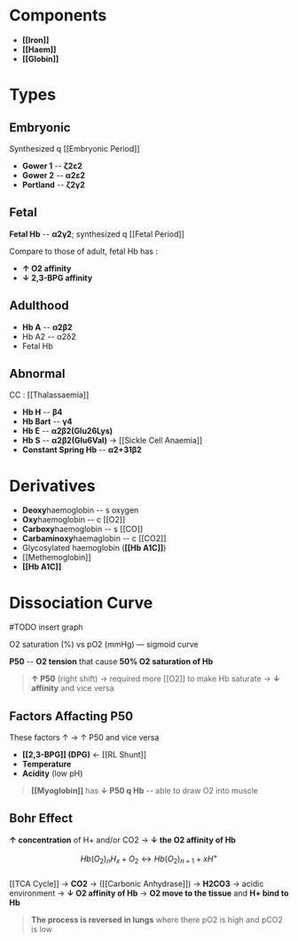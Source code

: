 # Components
- **[[Iron]]**
- **[[Haem]]**
- **[[Globin]]**

# Types
## Embryonic
Synthesized q [[Embryonic Period]]
- **Gower 1** -- **ζ2ε2**
- **Gower 2** -- **α2ε2**
- **Portland** -- **ζ2γ2**

## Fetal
**Fetal Hb** -- **α2γ2**; synthesized q [[Fetal Period]]

Compare to those of adult, fetal Hb has :
- **↑ O2 affinity**
- **↓ 2,3-BPG affinity**

## Adulthood
- **Hb A** -- **α2β2**
- Hb A2 -- α2δ2
- Fetal Hb

## Abnormal
CC : [[Thalassaemia]]
- **Hb H** -- **β4**
- **Hb Bart** -- **γ4**
- **Hb E** -- **α2β2(Glu26Lys)**
- **Hb S** -- **α2β2(Glu6Val)** → [[Sickle Cell Anaemia]]
- **Constant Spring Hb** -- **α2+31β2**

# Derivatives
- **Deoxy**haemoglobin -- s oxygen
- **Oxy**haemoglobin -- c [[O2]]
- **Carboxy**haemoglobin -- s [[CO]]
- **Carbaminoxy**haemaglobin -- c [[CO2]]
- Glycosylated haemoglobin (**[[Hb A1C]]**) 
- [[Methemoglobin]]
- **[[Hb A1C]]**

# Dissociation Curve

#TODO insert graph

O2 saturation (%) vs pO2 (mmHg) — sigmoid curve

**P50** -- **O2 tension** that cause **50% O2 saturation of Hb**
> **↑ P50** (right shift) → required more [[O2]] to make Hb saturate → **↓ affinity** and vice versa

## Factors Affacting P50
These factors ↑ → ↑ P50 and vice versa
- **[[2,3-BPG]] (DPG)** ← [[RL Shunt]]
- **Temperature**
- **Acidity** (low pH)

> **[[Myoglobin]]** has **↓ P50 q Hb** -- able to draw O2 into muscle

## Bohr Effect
**↑ concentration** of H+ and/or CO2 → **↓ the O2 affinity of Hb**

$$Hb(O_2)_nH_x + O_2 \leftrightarrow Hb(O_2)_{n+1} + xH^+ $$  
[[TCA Cycle]] → **CO2** → ([[Carbonic Anhydrase]]) → **H2CO3** → acidic environment → **↓ O2 affinity of Hb** → **O2 move to the tissue** and **H+ bind to Hb**
    
> **The process is reversed in lungs** where there pO2 is high and pCO2 is low

